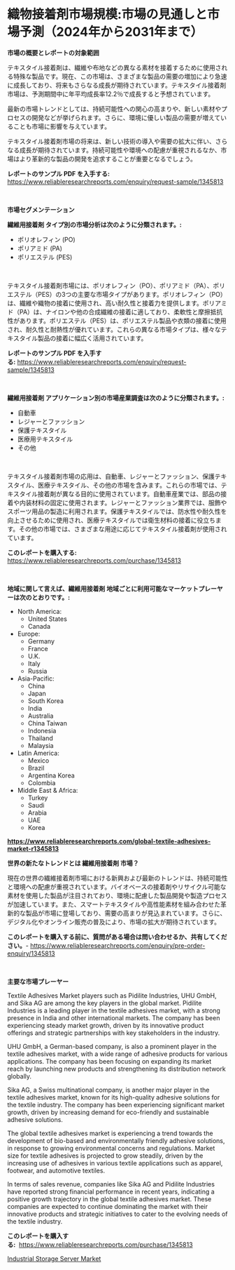 <p><h1>織物接着剤市場規模:市場の見通しと市場予測（2024年から2031年まで）</h1></p><p><strong>市場の概要とレポートの対象範囲</strong></p>
<p><p>テキスタイル接着剤は、繊維や布地などの異なる素材を接着するために使用される特殊な製品です。現在、この市場は、さまざまな製品の需要の増加により急速に成長しており、将来もさらなる成長が期待されています。テキスタイル接着剤市場は、予測期間中に年平均成長率12.2％で成長すると予想されています。</p><p>最新の市場トレンドとしては、持続可能性への関心の高まりや、新しい素材やプロセスの開発などが挙げられます。さらに、環境に優しい製品の需要が増えていることも市場に影響を与えています。</p><p>テキスタイル接着剤市場の将来は、新しい技術の導入や需要の拡大に伴い、さらなる成長が期待されています。持続可能性や環境への配慮が重視されるなか、市場はより革新的な製品の開発を追求することが重要となるでしょう。</p></p>
<p><strong>レポートのサンプル PDF を入手する:</strong> <a href="https://www.reliableresearchreports.com/enquiry/request-sample/1345813">https://www.reliableresearchreports.com/enquiry/request-sample/1345813</a></p>
<p>&nbsp;</p>
<p><strong>市場セグメンテーション</strong></p>
<p><strong>繊維用接着剤 タイプ別の市場分析は次のように分類されます。:</strong></p>
<p><ul><li>ポリオレフィン (PO)</li><li>ポリアミド (PA)</li><li>ポリエステル (PES)</li></ul></p>
<p>&nbsp;</p>
<p><p>テキスタイル接着剤市場には、ポリオレフィン（PO）、ポリアミド（PA）、ポリエステル（PES）の3つの主要な市場タイプがあります。ポリオレフィン（PO）は、繊維や織物の接着に使用され、高い耐久性と接着力を提供します。ポリアミド（PA）は、ナイロンや他の合成繊維の接着に適しており、柔軟性と摩擦抵抗性があります。ポリエステル（PES）は、ポリエステル製品や衣類の接着に使用され、耐久性と耐熱性が優れています。これらの異なる市場タイプは、様々なテキスタイル製品の接着に幅広く活用されています。</p></p>
<p><strong>レポートのサンプル PDF を入手する:</strong>&nbsp;<a href="https://www.reliableresearchreports.com/enquiry/request-sample/1345813">https://www.reliableresearchreports.com/enquiry/request-sample/1345813</a></p>
<p>&nbsp;</p>
<p><strong> 繊維用接着剤 アプリケーション別の市場産業調査は次のように分類されます。:</strong></p>
<p><ul><li>自動車</li><li>レジャーとファッション</li><li>保護テキスタイル</li><li>医療用テキスタイル</li><li>その他</li></ul></p>
<p>&nbsp;</p>
<p><p>テキスタイル接着剤市場の応用は、自動車、レジャーとファッション、保護テキスタイル、医療テキスタイル、その他の市場を含みます。これらの市場では、テキスタイル接着剤が異なる目的に使用されています。自動車産業では、部品の接着や内装材料の固定に使用されます。レジャーとファッション業界では、服飾やスポーツ用品の製造に利用されます。保護テキスタイルでは、防水性や耐久性を向上させるために使用され、医療テキスタイルでは衛生材料の接着に役立ちます。その他の市場では、さまざまな用途に応じてテキスタイル接着剤が使用されています。</p></p>
<p><strong>このレポートを購入する:</strong>&nbsp; <a href="https://www.reliableresearchreports.com/purchase/1345813">https://www.reliableresearchreports.com/purchase/1345813</a></p>
<p>&nbsp;</p>
<p><strong>地域に関して言えば、繊維用接着剤 地域ごとに利用可能なマーケットプレーヤーは次のとおりです。:</strong></p>
<p><ul>
    <li>
        North America:
        <ul>
            <li>United States</li>
            <li>Canada</li>
        </ul>
    </li>
    <li>
        Europe:
        <ul>
            <li>Germany</li>
            <li>France</li>
            <li>U.K.</li>
            <li>Italy</li>
            <li>Russia</li>
        </ul>
    </li>
    <li>
        Asia-Pacific:
        <ul>
            <li>China</li>
            <li>Japan</li>
            <li>South Korea</li>
            <li>India</li>
            <li>Australia</li>
            <li>China Taiwan</li>
            <li>Indonesia</li>
            <li>Thailand</li>
            <li>Malaysia</li>
        </ul>
    </li>
    <li>
        Latin America:
        <ul>
            <li>Mexico</li>
            <li>Brazil</li>
            <li>Argentina Korea</li>
            <li>Colombia</li>
        </ul>
    </li>
    <li>
        Middle East & Africa:
        <ul>
            <li>Turkey</li>
            <li>Saudi</li>
            <li>Arabia</li>
            <li>UAE</li>
            <li>Korea</li>
        </ul>
    </li>
    </ul></p>
<p><strong><a href="https://www.reliableresearchreports.com/global-textile-adhesives-market-r1345813">https://www.reliableresearchreports.com/global-textile-adhesives-market-r1345813</a></strong>&nbsp;</p>
<p><strong>世界の新たなトレンドとは 繊維用接着剤 市場？</strong></p>
<p><p>現在の世界の繊維接着剤市場における新興および最新のトレンドは、持続可能性と環境への配慮が重視されています。バイオベースの接着剤やリサイクル可能な素材を使用した製品が注目されており、環境に配慮した製品開発や製造プロセスが加速しています。また、スマートテキスタイルや高性能素材を組み合わせた革新的な製品が市場に登場しており、需要の高まりが見込まれています。さらに、デジタル化やオンライン販売の普及により、市場の拡大が期待されています。</p></p>
<p><strong>このレポートを購入する前に、質問がある場合は問い合わせるか、共有してください。</strong>- <a href="https://www.reliableresearchreports.com/enquiry/pre-order-enquiry/1345813">https://www.reliableresearchreports.com/enquiry/pre-order-enquiry/1345813</a></p>
<p>&nbsp;</p>
<p><strong>主要な市場プレーヤー</strong></p>
<p><p>Textile Adhesives Market players such as Pidilite Industries, UHU GmbH, and Sika AG are among the key players in the global market. Pidilite Industries is a leading player in the textile adhesives market, with a strong presence in India and other international markets. The company has been experiencing steady market growth, driven by its innovative product offerings and strategic partnerships with key stakeholders in the industry.</p><p>UHU GmbH, a German-based company, is also a prominent player in the textile adhesives market, with a wide range of adhesive products for various applications. The company has been focusing on expanding its market reach by launching new products and strengthening its distribution network globally.</p><p>Sika AG, a Swiss multinational company, is another major player in the textile adhesives market, known for its high-quality adhesive solutions for the textile industry. The company has been experiencing significant market growth, driven by increasing demand for eco-friendly and sustainable adhesive solutions.</p><p>The global textile adhesives market is experiencing a trend towards the development of bio-based and environmentally friendly adhesive solutions, in response to growing environmental concerns and regulations. Market size for textile adhesives is projected to grow steadily, driven by the increasing use of adhesives in various textile applications such as apparel, footwear, and automotive textiles.</p><p>In terms of sales revenue, companies like Sika AG and Pidilite Industries have reported strong financial performance in recent years, indicating a positive growth trajectory in the global textile adhesives market. These companies are expected to continue dominating the market with their innovative products and strategic initiatives to cater to the evolving needs of the textile industry.</p></p>
<p><strong>このレポートを購入する:</strong>&nbsp;&nbsp;<a href="https://www.reliableresearchreports.com/purchase/1345813">https://www.reliableresearchreports.com/purchase/1345813</a></p>
<p><p><a href="https://github.com/kathiaseamanalvaradovlprc2h/Market-Research-Report-List-1/blob/main/industrial-storage-server-market.md">Industrial Storage Server Market</a></p></p>